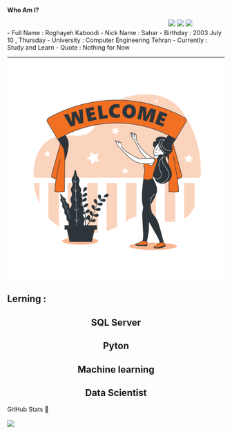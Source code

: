 **Who Am I?**
<!DOCTYPE html>
<html>
<head>
<style>

marquee{
 font-family:tahoma;
 width: 100%;
 padding: 10px 0;
 background-color: #0688e7;
 color: #fff;
 text-align:center;
}

</style>
</head>
<body>

<marquee>
 <a href="https://free-learn.ir/"><img src="files/cat.gif"></a>
 <a href="https://free-learn.ir/"><img src="files/cat.gif"></a>
 <a href="https://free-learn.ir/"><img src="files/cat.gif"></a>
</marquee>

</body>
</html>
- Full Name : Roghayeh Kaboodi
- Nick Name : Sahar
- Birthday : 2003 July 10 , Thursday
- University : Computer Engineering Tehran
- Currently : Study and Learn
- Quote : Nothing for Now


---------
<img align = "center" src = "https://github.com/Roghi-Kaboodi/Roghi-Kaboodi/blob/main/Welcome-bro-752x752.png?raw=true" />

<h2> Lerning : </h2>
<h2 align = "center"> SQL Server </h2>
<h2 align = "center"> Pyton </h2>
<h2 align = "center"> Machine learning </h2>
<h2 align = "center"> Data Scientist </h2>


GitHub Stats 🚀

<img align = "center" src = "https://github-readme-stats.vercel.app/api?username=Roghi-Kaboodi&show_icons=true&theme=radical" />

